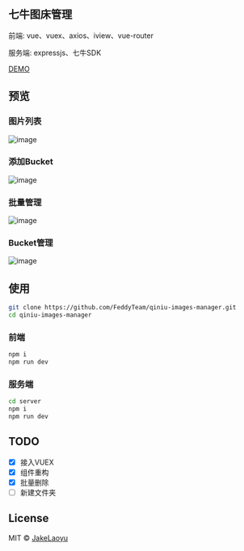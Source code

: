 ## 七牛图床管理

前端: vue、vuex、axios、iview、vue-router

服务端: expressjs、七牛SDK

[DEMO](http://qim.jakeyu.top)

## 预览

### 图片列表
![image]('https://raw.githubusercontent.com/JakeLaoyu/qiniu-images-manager/master/src/assets/preview/Jietu20180513-165048@2x.jpg')

### 添加Bucket
![image]('https://raw.githubusercontent.com/JakeLaoyu/qiniu-images-manager/master/src/assets/preview/Jietu20180513-165422@2x.jpg')

### 批量管理
![image]('https://raw.githubusercontent.com/JakeLaoyu/qiniu-images-manager/master/src/assets/preview/Jietu20180513-165658.jpg')

### Bucket管理
![image]('https://raw.githubusercontent.com/JakeLaoyu/qiniu-images-manager/master/src/assets/preview/Jietu20180513-165519.jpg')

## 使用

```sh
git clone https://github.com/FeddyTeam/qiniu-images-manager.git
cd qiniu-images-manager
```

### 前端

```sh
npm i
npm run dev
```

### 服务端

```sh
cd server
npm i
npm run dev
```

## TODO

- [x] 接入VUEX
- [x] 组件重构
- [x] 批量删除
- [ ] 新建文件夹

## License
MIT © [JakeLaoyu](https://github.com/JakeLaoyu)
